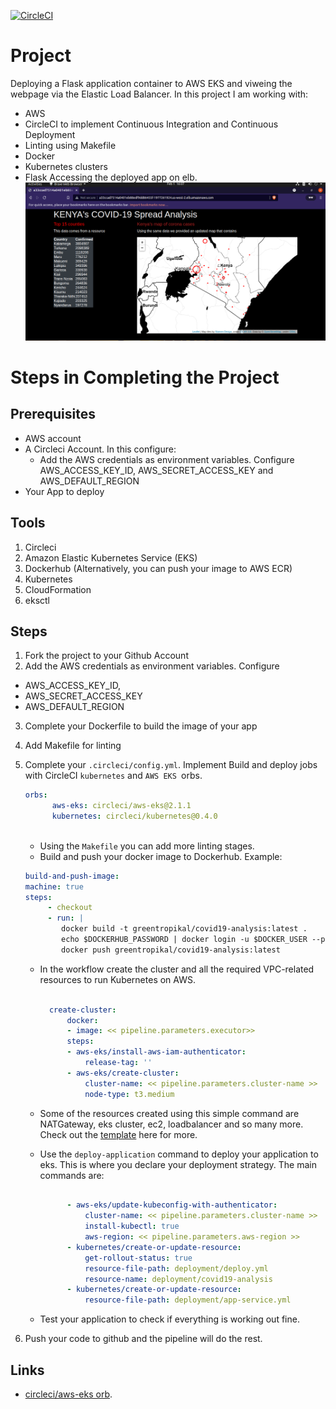 [![CircleCI](https://circleci.com/gh/Muchezz/Covid19-analysis/tree/main.svg?style=svg)](https://circleci.com/gh/Muchezz/Covid19-analysis/tree/main)

# Project
Deploying a Flask application container to AWS EKS and viweing the webpage via the Elastic Load Balancer.
In this project I am working with:

- AWS
- CircleCI to implement Continuous Integration and Continuous Deployment
- Linting using Makefile 
- Docker
- Kubernetes clusters
- Flask 
Accessing the deployed app on elb. 
![ScreenShot](app/screenshots/elb.png)
# Steps in Completing the Project 

## Prerequisites
- AWS account
- A Circleci Account. In this configure:
    - Add the AWS credentials as environment variables. Configure AWS_ACCESS_KEY_ID, AWS_SECRET_ACCESS_KEY and AWS_DEFAULT_REGION
- Your App to deploy

## Tools
1. Circleci
2. Amazon Elastic Kubernetes Service (EKS)
3. Dockerhub (Alternatively, you can push your image to AWS ECR)
4. Kubernetes
5. CloudFormation
6. eksctl

## Steps
1. Fork the project to your Github Account
2. Add the AWS credentials as environment variables. Configure 
 
  - AWS_ACCESS_KEY_ID, 
  - AWS_SECRET_ACCESS_KEY 
  - AWS_DEFAULT_REGION
 
3. Complete your Dockerfile to build the image of your app
4. Add Makefile for linting
5. Complete your  ``` .circleci/config.yml ```. Implement Build and deploy jobs with CircleCI `kubernetes` and `AWS EKS `orbs.

    ```yml 
    orbs:
          aws-eks: circleci/aws-eks@2.1.1
          kubernetes: circleci/kubernetes@0.4.0
          
    ```
    - Using the `Makefile` you can add more linting stages.
    - Build and push your docker image to Dockerhub. Example:
    ```yml
    build-and-push-image:
    machine: true
    steps:
         - checkout
         - run: |
            docker build -t greentropikal/covid19-analysis:latest .
            echo $DOCKERHUB_PASSWORD | docker login -u $DOCKER_USER --password-stdin
            docker push greentropikal/covid19-analysis:latest
    ```

    - In the workflow create the cluster and all the required VPC-related resources to run Kubernetes on AWS.
      ```yml
       
        create-cluster:
            docker:
            - image: << pipeline.parameters.executor>>
            steps:
            - aws-eks/install-aws-iam-authenticator:
                release-tag: ''
            - aws-eks/create-cluster:
                cluster-name: << pipeline.parameters.cluster-name >>
                node-type: t3.medium
        ```

    - Some of the resources created using this simple command are NATGateway, eks cluster, ec2,      loadbalancer and so many more. Check out the [template](template.yml) here for more.

    - Use the `deploy-application` command to deploy your application to eks. This is where you declare your deployment strategy. The main commands are:
      ```yml
        
            - aws-eks/update-kubeconfig-with-authenticator:
                cluster-name: << pipeline.parameters.cluster-name >>
                install-kubectl: true
                aws-region: << pipeline.parameters.aws-region >>
            - kubernetes/create-or-update-resource:
                get-rollout-status: true
                resource-file-path: deployment/deploy.yml
                resource-name: deployment/covid19-analysis
            - kubernetes/create-or-update-resource:
                resource-file-path: deployment/app-service.yml

        ```
    - Test your application to check if everything is working out fine.
6. Push your code to github and the pipeline will do the rest.


## Links
- [circleci/aws-eks orb](https://circleci.com/developer/orbs/orb/circleci/aws-eks).
